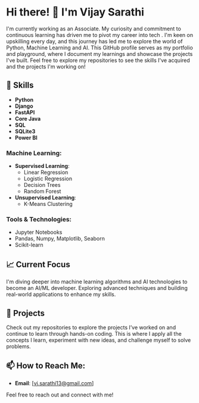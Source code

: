 # Hi there! 👋 I'm Vijay Sarathi

I'm currently working as an Associate. My curiosity and commitment to continuous learning has driven me to pivot my career into tech . I'm keen on upskilling every day, and this journey has led me to explore the world of Python, Machine Learning and AI.
This GitHub profile serves as my portfolio and playground, where I document my learnings and showcase the projects I've built. Feel free to explore my repositories to see the skills I've acquired and the projects I'm working on!

## 🚀 Skills

<!-- ## Skills -->

- **Python**
- **Django**
- **FastAPI**
- **Core Java**
- **SQL**
- **SQLite3**
- **Power BI**


### Machine Learning:
- **Supervised Learning**: 
  - Linear Regression
  - Logistic Regression
  - Decision Trees
  - Random Forest
- **Unsupervised Learning**: 
  - K-Means Clustering

### Tools & Technologies:
- Jupyter Notebooks
- Pandas, Numpy, Matplotlib, Seaborn
- Scikit-learn

## 📈 Current Focus
I'm diving deeper into machine learning algorithms and AI technologies to become an AI/ML developer. Exploring advanced techniques and building real-world applications to enhance my skills.

## 📂 Projects
Check out my repositories to explore the projects I’ve worked on and continue to learn through hands-on coding. This is where I apply all the concepts I learn, experiment with new ideas, and challenge myself to solve problems.

## 📫 How to Reach Me:
- **Email**: [vj.sarathi13@gmail.com]
<!--- **LinkedIn**: [LinkedIn Profile Link]
- **Twitter**: [Twitter Handle] -->

Feel free to reach out and connect with me!
